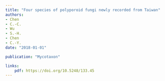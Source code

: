 ```yaml
---
title: "Four species of polyporoid fungi newly recorded from Taiwan"
authors:
- Chen
- C.-C.
- Wu
- S.-H.
- Chen
- C.-Y.
date: "2018-01-01"

publication: "Mycotaxon"

links:
    pdf: https://doi.org/10.5248/133.45
---
```

